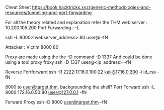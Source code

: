 Cheat Sheet
https://book.hacktricks.xyz/generic-methodologies-and-resources/tunneling-and-port-forwarding

For all the theory related and explanation refer the THM 
web server : 10.200.105.200
Port Forwarding : -L

ssh -L 8000:<webserver_address>:80 user@<ipaddress> -fN


Attacker : Victim
8000          80

Proxy are made using the the -D command 
-D 1337
And could be done using a tool proxy froxy
ssh -D 1337 user@<ip_address> -fN

Reverse Fortforward
ssh -R 2222:17.16.0.100:22 kali@17.16.0.200 -i id_rsa -fN


8000 to user@target.thm, backgrounding the shell?
Port Forward 
ssh -L 8000:172.16.0.50:80 user@127.0.0.1 -fN

Forward Proxy
ssh -D 8000 user@target.thm -fN


